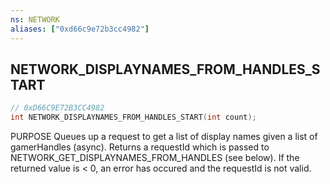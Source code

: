 ```yaml
---
ns: NETWORK
aliases: ["0xd66c9e72b3cc4982"]
---
```

## NETWORK_DISPLAYNAMES_FROM_HANDLES_START

```c
// 0xD66C9E72B3CC4982
int NETWORK_DISPLAYNAMES_FROM_HANDLES_START(int count);
```

PURPOSE Queues up a request to get a list of display names given a list of gamerHandles (async). Returns a requestId which is passed to NETWORK_GET_DISPLAYNAMES_FROM_HANDLES (see below). If the returned value is < 0, an error has occured and the requestId is not valid.

